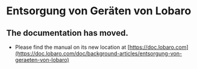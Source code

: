 # Entsorgung von Geräten von Lobaro

## The documentation has moved.

* Please find the manual on its new location at [https://doc.lobaro.com](https://doc.lobaro.com/doc/background-articles/entsorgung-von-geraeten-von-lobaro)